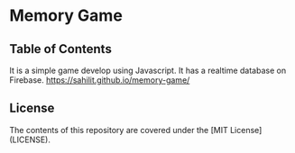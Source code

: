 # Memory Game

## Table of Contents

It is a simple game develop using Javascript.
It has a realtime database on Firebase.
https://sahilit.github.io/memory-game/

## License

The contents of this repository are covered under the [MIT License] (LICENSE).
